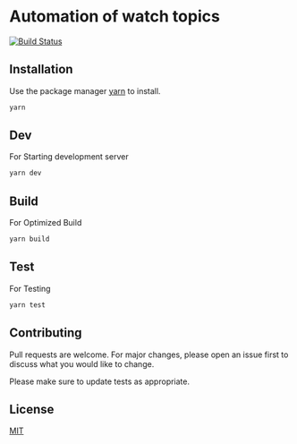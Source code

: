 # Automation of watch topics

[![Build Status](https://travis-ci.org/joemccann/dillinger.svg?branch=master)](https://travis-ci.org/joemccann/dillinger)

## Installation

Use the package manager [yarn](https://yarnpkg.com/) to install.

```bash
yarn
```

## Dev

For Starting development server

```bash
yarn dev
```

## Build

For Optimized Build

```bash
yarn build
```

## Test

For Testing

```bash
yarn test
```

## Contributing

Pull requests are welcome. For major changes, please open an issue first to discuss what you would like to change.

Please make sure to update tests as appropriate.

## License

[MIT](https://choosealicense.com/licenses/mit/)
